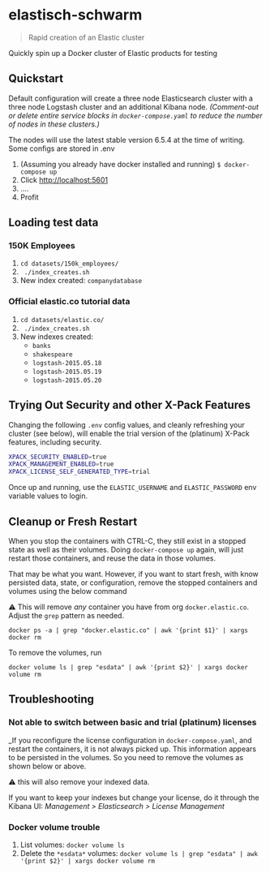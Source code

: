 # elastisch-schwarm

> Rapid creation of an Elastic cluster


Quickly spin up a Docker cluster of Elastic products for testing

## Quickstart

Default configuration will create a three node Elasticsearch cluster with a three node Logstash cluster and an additional Kibana node. _(Comment-out or delete entire service blocks in `docker-compose.yaml` to reduce the number of nodes in these clusters.)_


The nodes will use the latest stable version 6.5.4 at the time of writing.
Some configs are stored in .env

1. (Assuming you already have docker installed and running)
```$ docker-compose up```
2. Click [http://localhost:5601](http://localhost:5601)
3. ....
4. Profit

## Loading test data

### 150K Employees
1. ```cd datasets/150k_employees/```
2. ``` ./index_creates.sh```
3. New index created: `companydatabase`

### Official elastic.co tutorial data
1. ```cd datasets/elastic.co/```
2. ``` ./index_creates.sh```
3. New indexes created:
    - `banks`
    - `shakespeare`
    - `logstash-2015.05.18`
    - `logstash-2015.05.19`
    - `logstash-2015.05.20`

## Trying Out Security and other X-Pack Features
Changing the following `.env` config values, and cleanly refreshing your cluster (see below), will enable the trial version of the (platinum) X-Pack features, including security.

```bash
XPACK_SECURITY_ENABLED=true
XPACK_MANAGEMENT_ENABLED=true
XPACK_LICENSE_SELF_GENERATED_TYPE=trial
```

Once up and running, use the `ELASTIC_USERNAME` and `ELASTIC_PASSWORD` env variable values to login.

## Cleanup or Fresh Restart
When you stop the containers with CTRL-C, they still exist in a stopped state as well as their volumes. Doing `docker-compose up` again, will just restart those containers, and reuse the data in those volumes. 

That may be what you want. However, if you want to start fresh, with know persisted data, state, or configuration, remove the stopped containers and volumes using the below command

:warning: This will remove _any_ container you have from org `docker.elastic.co`. Adjust the `grep` pattern as needed.

```docker ps -a | grep "docker.elastic.co" | awk '{print $1}' | xargs docker rm```

To remove the volumes, run

```docker volume ls | grep "esdata" | awk '{print $2}' | xargs docker volume rm```

## Troubleshooting

### Not able to switch between basic and trial (platinum) licenses
_If you reconfigure the license configuration in `docker-compose.yaml`, and restart the containers, it is not always picked up. This information appears to be persisted in the volumes. So you need to remove the volumes as shown below or above.

:warning: this will also remove your indexed data.

If you want to keep your indexes but change your license, do it through the Kibana UI: _Management > Elasticsearch > License Management_

### Docker volume trouble
1. List volumes: ```docker volume ls```
2. Delete the `*esdata*` volumes: ```docker volume ls | grep "esdata" | awk '{print $2}' | xargs docker volume rm```